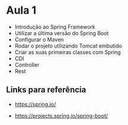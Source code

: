 # Aula 1
 
 * Introdução ao Spring Framework 
 * Utilizar a última versão do Spring Boot 
 * Configurar o Maven 
 * Rodar o projeto utilizando Tomcat embutido
 * Criar as suas primeiras classes com Spring
 * CDI 
 * Controller 
 * Rest

Links para referência
---

* https://spring.io/

* https://projects.spring.io/spring-boot/
